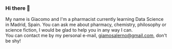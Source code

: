 ### Hi there 👋

My name is Giacomo and I'm a pharmacist currently learning Data Science in Madrid, Spain.
You can ask me about pharmacy, chemistry, philosophy or science fiction, I would be glad to help you in any way I can.
<br>You can contact me by my personal e-mail, giamosalerno@gmail.com, don't be shy!

<!--
**GiamoSalerno/GiamoSalerno** is a ✨ _special_ ✨ repository because its `README.md` (this file) appears on your GitHub profile.

Here are some ideas to get you started:

- 🔭 I’m currently working on ...
- 🌱 I’m currently learning Data Sciente
- 👯 I’m looking to collaborate on ...
- 🤔 I’m looking for help with ...
- 💬 Ask me about pharmacy, chemistry or science fiction
- 📫 How to reach me: giamosalerno@gmail.com
- 😄 Pronouns: He/Him
- ⚡ Fun fact: ...
-->
